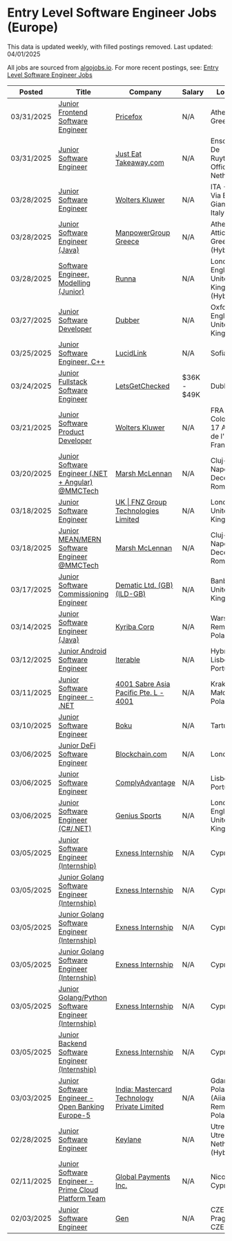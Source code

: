 # Entry Level Software Engineer Jobs (Europe)

This data is updated weekly, with filled postings removed. Last updated: 04/01/2025

All jobs are sourced from [algojobs.io](https://algojobs.io/). For more recent postings, see: [Entry Level Software Engineer Jobs](https://algojobs.io/new-grad-swe)

| Posted | Title | Company | Salary | Location |
| --- | --- | --- | --- | --- |
| 03/31/2025 | [Junior Frontend Software Engineer](https://algojobs.io/jobs/3640596) | [Pricefox](https://algojobs.io/company/pricefox/) | N/A | Athens, Greece |
| 03/31/2025 | [Junior Software Engineer](https://algojobs.io/jobs/3646230) | [Just Eat Takeaway.com](https://algojobs.io/company/takeaway/) | N/A | Enschede De Ruyterlaan Office, Netherlands |
| 03/28/2025 | [Junior Software Engineer](https://algojobs.io/jobs/3622756) | [Wolters Kluwer](https://algojobs.io/company/wk/) | N/A | ITA - Lucca, Via Borgo Giannotti, Italy |
| 03/28/2025 | [Junior Software Engineer (Java)](https://algojobs.io/jobs/3618965) | [ManpowerGroup Greece](https://algojobs.io/company/manpowergroup-greece-1/) | N/A | Athens, Attica, Greece (Hybrid) |
| 03/28/2025 | [Software Engineer, Modelling (Junior)](https://algojobs.io/jobs/3617982) | [Runna](https://algojobs.io/company/runna/) | N/A | London, England, United Kingdom (Hybrid) |
| 03/27/2025 | [Junior Software Developer](https://algojobs.io/jobs/3597019) | [Dubber](https://algojobs.io/company/dubber/) | N/A | Oxford, England, United Kingdom |
| 03/25/2025 | [Junior Software Engineer, C++](https://algojobs.io/jobs/3585112) | [LucidLink](https://algojobs.io/company/lucidlink/) | N/A | Sofia Office |
| 03/24/2025 | [Junior Fullstack Software Engineer](https://algojobs.io/jobs/3566887) | [LetsGetChecked](https://algojobs.io/company/letsgetchecked/) | $36K - $49K | Dublin |
| 03/21/2025 | [Junior Software Product Developer](https://algojobs.io/jobs/3557886) | [Wolters Kluwer](https://algojobs.io/company/wk/) | N/A | FRA - Bois-Colombes, 17 Avenue de l'Europe, France |
| 03/20/2025 | [Junior Software Engineer (.NET + Angular) @MMCTech](https://algojobs.io/jobs/3545924) | [Marsh McLennan](https://algojobs.io/company/mmc/) | N/A | Cluj-Napoca - Decembrie, Romania |
| 03/18/2025 | [Junior Software Engineer](https://algojobs.io/jobs/3515339) | [UK \| FNZ Group Technologies Limited](https://algojobs.io/company/fnz/) | N/A | London - United Kingdom |
| 03/18/2025 | [Junior MEAN/MERN Software Engineer @MMCTech](https://algojobs.io/jobs/3501909) | [Marsh McLennan](https://algojobs.io/company/mmc/) | N/A | Cluj-Napoca - Decembrie, Romania |
| 03/17/2025 | [Junior Software Commissioning Engineer](https://algojobs.io/jobs/3500229) | [Dematic Ltd. (GB) (ILD-GB)](https://algojobs.io/company/kiongroup/) | N/A | Banbury, United Kingdom |
| 03/14/2025 | [Junior Software Engineer (Java)](https://algojobs.io/jobs/3483829) | [Kyriba Corp](https://algojobs.io/company/kyriba/) | N/A | Warsaw / Remote Poland |
| 03/12/2025 | [Junior Android Software Engineer](https://algojobs.io/jobs/3452078) | [Iterable](https://algojobs.io/company/iterable/) | N/A | Hybrid - Lisbon, Portugal |
| 03/11/2025 | [Junior Software Engineer - .NET](https://algojobs.io/jobs/3441721) | [4001 Sabre Asia Pacific Pte. L - 4001](https://algojobs.io/company/sabre/) | N/A | Krakow, Małopolskie, Poland |
| 03/10/2025 | [Junior Software Engineer](https://algojobs.io/jobs/3422234) | [Boku](https://algojobs.io/company/boku/) | N/A | Tartu |
| 03/06/2025 | [Junior DeFi Software Engineer](https://algojobs.io/jobs/3386091) | [Blockchain.com](https://algojobs.io/company/blockchain/) | N/A | London |
| 03/06/2025 | [Junior Software Engineer](https://algojobs.io/jobs/3388873) | [ComplyAdvantage](https://algojobs.io/company/complyadvantage/) | N/A | Lisbon, Portugal |
| 03/06/2025 | [Junior Software Engineer (C#/.NET)](https://algojobs.io/jobs/3387767) | [Genius Sports](https://algojobs.io/company/geniussports/) | N/A | London, England, United Kingdom |
| 03/05/2025 | [Junior Software Engineer (Internship)](https://algojobs.io/jobs/3372945) | [Exness Internship](https://algojobs.io/company/exnessinternship/) | N/A | Cyprus |
| 03/05/2025 | [Junior Golang Software Engineer (Internship)](https://algojobs.io/jobs/3372970) | [Exness Internship](https://algojobs.io/company/exnessinternship/) | N/A | Cyprus |
| 03/05/2025 | [Junior Golang Software Engineer (Internship)](https://algojobs.io/jobs/3372972) | [Exness Internship](https://algojobs.io/company/exnessinternship/) | N/A | Cyprus |
| 03/05/2025 | [Junior Golang Software Engineer (Internship)](https://algojobs.io/jobs/3372980) | [Exness Internship](https://algojobs.io/company/exnessinternship/) | N/A | Cyprus |
| 03/05/2025 | [Junior Golang/Python Software Engineer (Internship)](https://algojobs.io/jobs/3372971) | [Exness Internship](https://algojobs.io/company/exnessinternship/) | N/A | Cyprus |
| 03/05/2025 | [Junior Backend Software Engineer (Internship)](https://algojobs.io/jobs/3372946) | [Exness Internship](https://algojobs.io/company/exnessinternship/) | N/A | Cyprus |
| 03/03/2025 | [Junior Software Engineer - Open Banking Europe-5](https://algojobs.io/jobs/3350630) | [India: Mastercard Technology Private Limited](https://algojobs.io/company/mastercard/) | N/A | Gdansk, Poland (Aiia) / Remote - Poland |
| 02/28/2025 | [Junior Software Engineer](https://algojobs.io/jobs/3302021) | [Keylane](https://algojobs.io/company/keylane/) | N/A | Utrecht, Utrecht, Netherlands (Hybrid) |
| 02/11/2025 | [Junior Software Engineer - Prime Cloud Platform Team](https://algojobs.io/jobs/3126435) | [Global Payments Inc.](https://algojobs.io/company/tsys/) | N/A | Nicosia, Cyprus |
| 02/03/2025 | [Junior Software Engineer](https://algojobs.io/jobs/3037637) | [Gen](https://algojobs.io/company/gen/) | N/A | CZE - Prague / CZE - Brno |